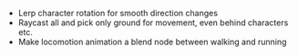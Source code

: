 * Lerp character rotation for smooth direction changes
* Raycast all and pick only ground for movement, even behind characters etc.
* Make locomotion animation a blend node between walking and running
